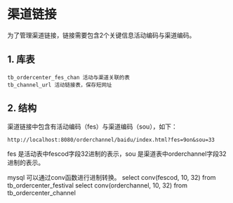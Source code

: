 # 渠道链接
为了管理渠道链接，链接需要包含2个关键信息活动编码与渠道编码。

## 1. 库表
```
tb_ordercenter_fes_chan 活动与渠道关联的表
tb_channel_url 活动链接表，保存短网址
```

## 2. 结构
渠道链接中包含有活动编码（fes）与渠道编码（sou），如下：
```
http://localhost:8080/orderchannel/baidu/index.html?fes=9on&sou=33
```

fes 是活动表中fescod字段32进制的表示，sou 是渠道表中orderchannel字段32进制的表示。
  
mysql 可以通过conv函数进行进制转换。
select conv(fescod, 10, 32) from tb_ordercenter_festival
select conv(orderchannel, 10, 32) from tb_ordercenter_channel
